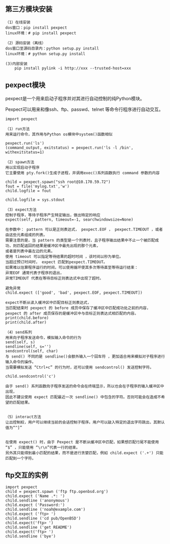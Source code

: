 ## 第三方模块安装 ##
	（1）在线安装
	dos窗口：pip install pexpect
	linux环境：# pip install pexpect
	
	（2）源码安装（离线）
	dos窗口至源码目录内：python setup.py install
	linux环境：# python setup.py install

	(3)内部安装
		pip install pylink -i http://xxx --trusted-host=xxx 


## pexpect模块 ##
pexpect是一个用来启动子程序并对其进行自动控制的纯Python模块。 

Pexpect可以用来和像ssh、ftp、passwd、telnet 等命令行程序进行自动交互。

	import pexpect

	（1）run方法
	用来运行命令，其作用与Python os模块中system()函数相似
	
	pexpect.run('ls')
	(command_output, exitstatus) = pexpect.run('ls -l /bin', withexitstatus=1)
	
	（2）spawn方法
	用以实现启动子程序
	它主要使用 pty.fork()生成子进程，并调用exec()系列函数执行 command 参数的内容
	
	child = pexpect.spawn("ssh root@10.170.59.72")
	fout = file('mylog.txt','w')
	child.logfile = fout
	
	child.logfile = sys.stdout
	
	（3）expect方法
	控制子程序，等待子程序产生特定输出，做出特定的响应
	expect(self, pattern, timeout=-1, searchwindowsize=None)
	
	在参数中： pattern 可以是正则表达式， pexpect.EOF ， pexpect.TIMEOUT ，或者由这些元素组成的列表。
	需要注意的是，当 pattern 的类型是一个列表时，且子程序输出结果中不止一个被匹配成功，则匹配返回的结果是缓冲区中最先出现的那个元素，
	或者是列表中最左边的元素。
	使用 timeout 可以指定等待结果的超时时间 ，该时间以秒为单位。
	当超过预订时间时， expect 匹配到pexpect.TIMEOUT。
	如果难以估算程序运行的时间，可以使用循环使其多次等待直至等待运行结束：
	异常EOF 通常代表子程序的退出， 
	异常TIMEOUT 代表在等待目标正则表达式中出现了超时。
	
	避免异常
	child.expect (['good', 'bad', pexpect.EOF, pexpect.TIMEOUT])
	
	expect不断从读入缓冲区中匹配目标正则表达式，
	当匹配结束时 pexpect 的 before 成员中保存了缓冲区中匹配成功处之前的内容，
	pexpect 的 after 成员保存的是缓冲区中与目标正则表达式相匹配的内容。
	print(child.before)
	print(child.after)
	
	（4）send系列
	用来向子程序发送命令，模拟输入命令的行为
	send(self, s) 
	sendline(self, s='') 
	sendcontrol(self, char)
	与 send() 不同的是 sendline()会额外输入一个回车符 ，更加适合用来模拟对子程序进行输入命令的操作。
	当需要模拟发送 “Ctrl+c” 的行为时，还可以使用 sendcontrol() 发送控制字符。
	
	child.sendcontrol('c')
	
	由于 send() 系列函数向子程序发送的命令会在终端显示，所以也会在子程序的输入缓冲区中出现，
	因此不建议使用 expect 匹配最近一次 sendline() 中包含的字符。否则可能会在造成不希望的匹配结果。
	
	
	（5）interact方法
	让出控制权，用户可以继续当前的会话控制子程序。用户可以敲入特定的退出字符跳出，其默认值为“^]”
	
	
	在使用 expect() 时，由于 Pexpect 是不断从缓冲区中匹配，如果想匹配行尾不能使用 “$” ，只能使用 “\r\n”代表一行的结束。
	另外其只能得到最小匹配的结果，而不是进行贪婪匹配，例如 child.expect ('.+') 只能匹配到一个字符。

## ftp交互的实例 ##
	import pexpect
	child = pexpect.spawn ('ftp ftp.openbsd.org')
	child.expect ('Name .*: ')
	child.sendline ('anonymous')
	child.expect ('Password:')
	child.sendline ('noah@example.com')
	child.expect ('ftp> ')
	child.sendline ('cd pub/OpenBSD')
	child.expect('ftp> ')
	child.sendline ('get README')
	child.expect('ftp> ')
	child.sendline ('bye')
